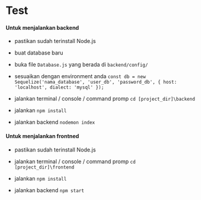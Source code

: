 # Test

<h4>Untuk menjalankan backend</h4>

- pastikan sudah terinstall Node.js

- buat database baru

- buka file ``Database.js`` yang berada di ``backend/config/``

- sesuaikan dengan environment anda
``const db = new Sequelize('nama_database', 'user_db', 'password_db', {
    host: 'localhost',
    dialect: 'mysql'
});``

- jalankan terminal / console / command promp ``cd [project_dir]\backend``

- jalankan ``npm install``

- jalankan backend ``nodemon index``

<h4>Untuk menjalankan frontned</h4>

- pastikan sudah terinstall Node.js

- jalankan terminal / console / command promp ``cd [project_dir]\frontend``

- jalankan ``npm install``

- jalankan backend ``npm start``
